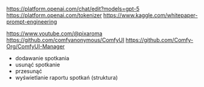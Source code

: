 https://platform.openai.com/chat/edit?models=gpt-5
https://platform.openai.com/tokenizer
https://www.kaggle.com/whitepaper-prompt-engineering

https://www.youtube.com/@pixaroma
https://github.com/comfyanonymous/ComfyUI
https://github.com/Comfy-Org/ComfyUI-Manager


- dodawanie spotkania
- usunąć spotkanie
- przesunąć
- wyświetlanie raportu spotkań (struktura)

